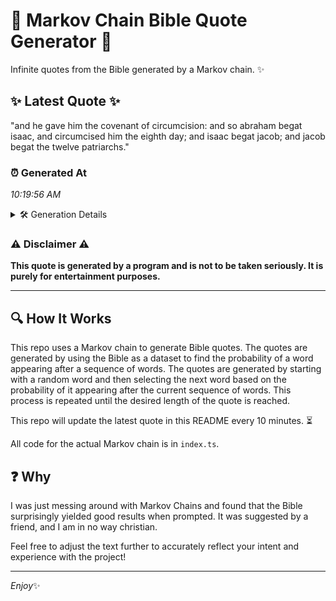# 📖 Markov Chain Bible Quote Generator 📖

Infinite quotes from the Bible generated by a Markov chain. ✨

## ✨ Latest Quote ✨
"and he gave him the covenant of circumcision: and so abraham begat isaac, and circumcised him the eighth day; and isaac begat jacob; and jacob begat the twelve patriarchs."

### ⏰ Generated At
*10:19:56 AM*

<details>
    <summary>🛠️ Generation Details</summary>
    <p>
        <strong>🌱 Seed:</strong> and<br>
        <strong>🔄 Iterations:</strong> 28<br>
        <strong>📜 Context History:</strong><br>[ and ]: he<br>[ and, he ]: gave<br>[ and, he, gave ]: him<br>[ and, he, gave, him ]: the<br>[ and, he, gave, him, the ]: covenant<br>[ and, he, gave, him, the, covenant ]: of<br>[ he, gave, him, the, covenant, of ]: circumcision:<br>[ gave, him, the, covenant, of, circumcision: ]: and<br>[ him, the, covenant, of, circumcision:, and ]: so<br>[ the, covenant, of, circumcision:, and, so ]: abraham<br>[ covenant, of, circumcision:, and, so, abraham ]: begat<br>[ of, circumcision:, and, so, abraham, begat ]: isaac,<br>[ circumcision:, and, so, abraham, begat, isaac, ]: and<br>[ and, so, abraham, begat, isaac,, and ]: circumcised<br>[ so, abraham, begat, isaac,, and, circumcised ]: him<br>[ abraham, begat, isaac,, and, circumcised, him ]: the<br>[ begat, isaac,, and, circumcised, him, the ]: eighth<br>[ isaac,, and, circumcised, him, the, eighth ]: day;<br>[ and, circumcised, him, the, eighth, day; ]: and<br>[ circumcised, him, the, eighth, day;, and ]: isaac<br>[ him, the, eighth, day;, and, isaac ]: begat<br>[ the, eighth, day;, and, isaac, begat ]: jacob;<br>[ eighth, day;, and, isaac, begat, jacob; ]: and<br>[ day;, and, isaac, begat, jacob;, and ]: jacob<br>[ and, isaac, begat, jacob;, and, jacob ]: begat<br>[ isaac, begat, jacob;, and, jacob, begat ]: the<br>[ begat, jacob;, and, jacob, begat, the ]: twelve<br>[ jacob;, and, jacob, begat, the, twelve ]: patriarchs.<br>
    </p>
</details>

### ⚠️ Disclaimer ⚠️
**This quote is generated by a program and is not to be taken seriously. It is purely for entertainment purposes.**

---

## 🔍 How It Works

This repo uses a Markov chain to generate Bible quotes. The quotes are generated by using the Bible as a dataset to find the probability of a word appearing after a sequence of words. The quotes are generated by starting with a random word and then selecting the next word based on the probability of it appearing after the current sequence of words. This process is repeated until the desired length of the quote is reached.

This repo will update the latest quote in this README every 10 minutes. ⏳

All code for the actual Markov chain is in `index.ts`.

## ❓ Why

I was just messing around with Markov Chains and found that the Bible surprisingly yielded good results when prompted. 
It was suggested by a friend, and I am in no way christian.

Feel free to adjust the text further to accurately reflect your intent and experience with the project!

---

*Enjoy*✨
